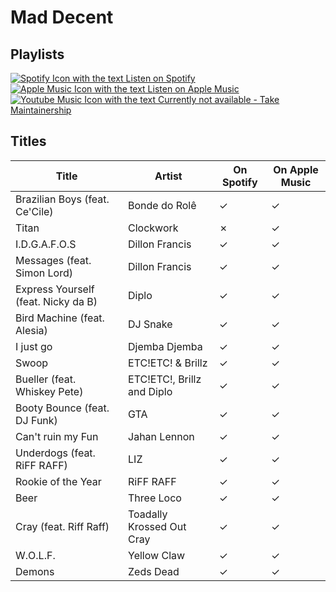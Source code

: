 # Mad Decent

## Playlists

[![Spotify Icon with the text Listen on Spotify](https://img.shields.io/badge/listen_on-spotify-1ed760?style=for-the-badge&logo=spotify&logoColor=1ed760 "Listen on Spotify")](https://open.spotify.com/playlist/3qesLMuh8lbSV3OYLR9KiN)  
[![Apple Music Icon with the text Listen on Apple Music](https://img.shields.io/badge/listen_on-apple_music-fa243c?style=for-the-badge&logo=applemusic&logoColor=fa243c "Listen on Apple Music")](https://itunes.apple.com/de/playlist/pl.u-NRmVTpj4dex)  
[![Youtube Music Icon with the text Currently not available - Take Maintainership](https://img.shields.io/badge/Youtube_Music_--_Currently_not_available-Take_Maintainership-inactive?style=for-the-badge&logo=youtubemusic&logoColor=fffff&labelColor=222222 "Youtube Music - Currently not available - Take Maintainership")](https://github.com/MarauderXtreme/video-game-radiostation-playlists/fork)

## Titles

| Title                               | Artist                     | On Spotify | On Apple Music |
| ----------------------------------- | -------------------------- | ---------- | -------------- |
| Brazilian Boys (feat. Ce'Cile)      | Bonde do Rolê              | ✓          | ✓              |
| Titan                               | Clockwork                  | ✗          | ✓              |
| I.D.G.A.F.O.S                       | Dillon Francis             | ✓          | ✓              |
| Messages (feat. Simon Lord)         | Dillon Francis             | ✓          | ✓              |
| Express Yourself (feat. Nicky da B) | Diplo                      | ✓          | ✓              |
| Bird Machine (feat. Alesia)         | DJ Snake                   | ✓          | ✓              |
| I just go                           | Djemba Djemba              | ✓          | ✓              |
| Swoop                               | ETC!ETC! & Brillz          | ✓          | ✓              |
| Bueller (feat. Whiskey Pete)        | ETC!ETC!, Brillz and Diplo | ✓          | ✓              |
| Booty Bounce (feat. DJ Funk)        | GTA                        | ✓          | ✓              |
| Can't ruin my Fun                   | Jahan Lennon               | ✓          | ✓              |
| Underdogs (feat. RiFF RAFF)         | LIZ                        | ✓          | ✓              |
| Rookie of the Year                  | RiFF RAFF                  | ✓          | ✓              |
| Beer                                | Three Loco                 | ✓          | ✓              |
| Cray (feat. Riff Raff)              | Toadally Krossed Out Cray  | ✓          | ✓              |
| W.O.L.F.                            | Yellow Claw                | ✓          | ✓              |
| Demons                              | Zeds Dead                  | ✓          | ✓              |
